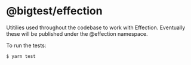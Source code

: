 # @bigtest/effection


Utitilies used throughout the codebase to work with
Effection. Eventually these will be published under the @effection
namespace.

To run the tests:

``` sh
$ yarn test
```
